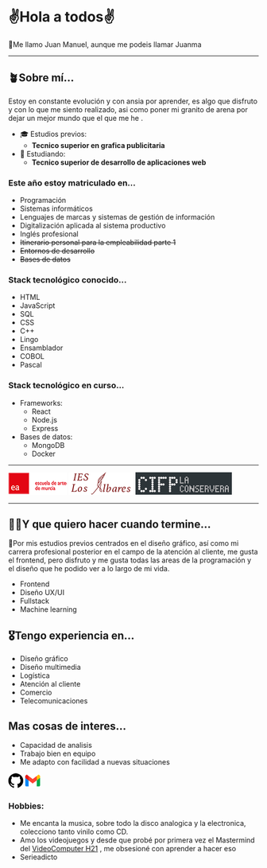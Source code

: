 # ✌️Hola a todos✌️

🙋Me llamo Juan Manuel, aunque me podeis llamar Juanma
***
## 🪴Sobre mí...

Estoy en constante evolución y con ansia por aprender, es algo que disfruto y con lo que me siento realizado, asi como poner mi granito de arena por dejar un mejor mundo que el que me he .

- ‍🎓 Estudios previos:
	- **Tecnico superior en grafica publicitaria**
- 🐣 Estudiando:
	- **Tecnico superior de desarrollo de aplicaciones web**
### Este año estoy matriculado en...
- Programación
- Sistemas informáticos
- Lenguajes de marcas y sistemas de gestión de información
- Digitalización aplicada al sistema productivo
- Inglés profesional
- ~~Itinerario personal para la empleabilidad parte 1~~
- ~~Entornos de desarrollo~~
- ~~Bases de datos~~ 
### Stack tecnológico conocido...
- HTML
- JavaScript
- SQL
- CSS
- C++
- Lingo
- Ensamblador
- COBOL
- Pascal
### Stack tecnológico en curso...
- Frameworks:
	- React
	- Node.js
	- Express
- Bases de datos:
	- MongoDB
	- Docker
***
[![Escuela de Arte de Murcia](/logotipo-escuela-de-arte-murcia.png)](https://escueladeartemurcia.es/ "Escuela de Arte de Murcia")
[![IES Los Albares](/logo_albares_web_mini.png)](https://www.ieslosalbares.es/ "IES Los Albares")
[![ISFPD La Conservera](/la_conservera.png)](https://sites.google.com/view/fplaconservera "ISFPD La Conservera")
***	
## 🧑‍🎓Y que quiero hacer cuando termine...

🤔Por mis estudios previos centrados en el diseño gráfico, así como mi carrera profesional posterior en el campo de la atención al cliente, me gusta el frontend, pero disfruto y me gusta todas las areas de la programación y el diseño que he podido ver a lo largo de mi vida.
	
- Frontend
- Diseño UX/UI
- Fullstack
- Machine learning

## 🎖️Tengo experiencia en...

- Diseño gráfico
- Diseño multimedia
- Logística 
- Atención al cliente
- Comercio
- Telecomunicaciones

## Mas cosas de interes...
- Capacidad de analisis
- Trabajo bien en equipo
- Me adapto con facilidad a nuevas situaciones

[![GitHub](/git.png)](https://github.com/JuanmaNG) [![Gmail](/gmail.png)](mailto:3575339@alu.murciaeduca.es)

### Hobbies:
- Me encanta la musica, sobre todo la disco analogica y la electronica, colecciono tanto vinilo como CD.
- Amo los videojuegos y desde que probé por primera vez el Mastermind del [VideoComputer H21](https://www.museodelvideojuego.com/consolas/trq-h-21-video-computer) , me obsesioné con aprender a hacer eso  
- Serieadicto
